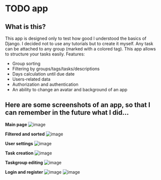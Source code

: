 # TODO app

## What is this?

This app is designed only to test how good I understood the basics of Django. I decided not to use any tutorials but to create it myself. Any task can be attached to any group (marked with a colored tag). This app allows to
structure your tasks easily. Features:
- Group sorting
- Filtering by groups/tags/tasks/descriptions
- Days calculation until due date
- Users-related data
- Authorization and authentication
- An ability to change an avatar and background of an app

## Here are some screenshots of an app, so that I can remember in the future what I did...

**Main page**
![image](https://github.com/ImSOLty/todo/assets/48078801/584b148e-49ed-46dd-b453-62a00d5ad897)

**Filtered and sorted**
![image](https://github.com/ImSOLty/todo/assets/48078801/a4ce1ee3-0793-4613-b7cd-0cf5fdf871ec)

**User settings**
![image](https://github.com/ImSOLty/todo/assets/48078801/07068f77-1adb-4b53-b928-0a0a780e7416)

**Task creation**
![image](https://github.com/ImSOLty/todo/assets/48078801/d71d49e9-281f-4b52-8a25-4899a2fae3d3)

**Taskgroup editing**
![image](https://github.com/ImSOLty/todo/assets/48078801/f4672bbb-f06f-48f9-970e-be6acd3a2a86)

**Login and register**
![image](https://github.com/ImSOLty/todo/assets/48078801/12af1c6f-11eb-4976-a2d6-e1cd638a563c)
![image](https://github.com/ImSOLty/todo/assets/48078801/f30ced76-9705-4705-8233-3a284f9f83ac)

